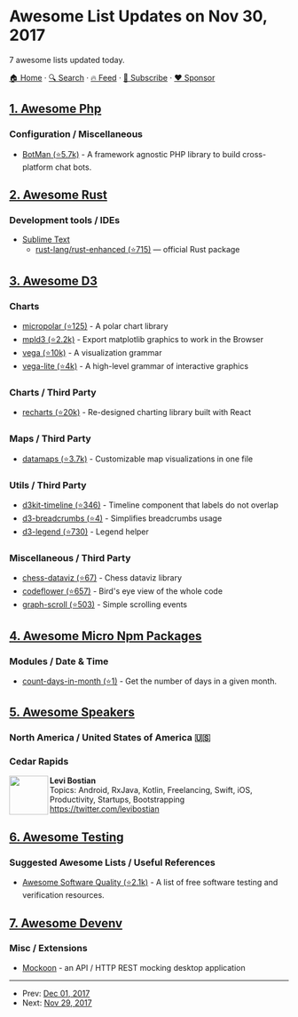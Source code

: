 # Awesome List Updates on Nov 30, 2017

7 awesome lists updated today.

[🏠 Home](/README.md) · [🔍 Search](https://www.trackawesomelist.com/search/) · [🔥 Feed](https://www.trackawesomelist.com/rss.xml) · [📮 Subscribe](https://trackawesomelist.us17.list-manage.com/subscribe?u=d2f0117aa829c83a63ec63c2f&id=36a103854c) · [❤️  Sponsor](https://github.com/sponsors/theowenyoung)



## [1. Awesome Php](/content/ziadoz/awesome-php/README.md)

### Configuration / Miscellaneous

*   [BotMan (⭐5.7k)](https://github.com/botman/botman) - A framework agnostic PHP library to build cross-platform chat bots.

## [2. Awesome Rust](/content/rust-unofficial/awesome-rust/README.md)

### Development tools / IDEs

*   [Sublime Text](https://www.sublimetext.com/)
    *   [rust-lang/rust-enhanced (⭐715)](https://github.com/rust-lang/rust-enhanced) — official Rust package

## [3. Awesome D3](/content/wbkd/awesome-d3/README.md)

### Charts

*   [micropolar (⭐125)](https://github.com/biovisualize/micropolar/) - A polar chart library
*   [mpld3 (⭐2.2k)](https://github.com/mpld3/mpld3) - Export matplotlib graphics to work in the Browser
*   [vega (⭐10k)](https://github.com/vega/vega) - A visualization grammar
*   [vega-lite (⭐4k)](https://github.com/vega/vega-lite) - A high-level grammar of interactive graphics

### Charts / Third Party

*   [recharts (⭐20k)](https://github.com/recharts/recharts) - Re-designed charting library built with React

### Maps / Third Party

*   [datamaps (⭐3.7k)](https://github.com/markmarkoh/datamaps) - Customizable map visualizations in one file

### Utils / Third Party

*   [d3kit-timeline (⭐346)](https://github.com/kristw/d3kit-timeline) - Timeline component that labels do not overlap
*   [d3-breadcrumbs (⭐4)](https://github.com/bumbeishvili/d3-breadcrumbs) - Simplifies breadcrumbs usage
*   [d3-legend (⭐730)](https://github.com/susielu/d3-legend) - Legend helper

### Miscellaneous / Third Party

*   [chess-dataviz (⭐67)](https://github.com/ebemunk/chess-dataviz) - Chess dataviz library
*   [codeflower (⭐657)](https://github.com/fzaninotto/CodeFlower) - Bird's eye view of the whole code
*   [graph-scroll (⭐503)](https://github.com/1wheel/graph-scroll) - Simple scrolling events

## [4. Awesome Micro Npm Packages](/content/parro-it/awesome-micro-npm-packages/README.md)

### Modules / Date & Time

*   [count-days-in-month (⭐1)](https://github.com/shinnn/count-days-in-month) - Get the number of days in a given month.

## [5. Awesome Speakers](/content/karlhorky/awesome-speakers/README.md)

### North America / United States of America 🇺🇸

### Cedar Rapids

<img src="https://res.cloudinary.com/dsscw65fc/image/twitter_name/levibostian" height="70px" width="70px" align="left" alt="" />

**Levi Bostian**\
Topics: Android, RxJava, Kotlin, Freelancing, Swift, iOS, Productivity, Startups, Bootstrapping
<https://twitter.com/levibostian>

## [6. Awesome Testing](/content/TheJambo/awesome-testing/README.md)

### Suggested Awesome Lists / Useful References

*   [Awesome Software Quality (⭐2.1k)](https://github.com/ligurio/awesome-software-quality) - A list of free software testing and verification resources.

## [7. Awesome Devenv](/content/jondot/awesome-devenv/README.md)

### Misc / Extensions

*   [Mockoon](https://mockoon.com) - an API / HTTP REST mocking desktop application

---

- Prev: [Dec 01, 2017](/content/2017/12/01/README.md)
- Next: [Nov 29, 2017](/content/2017/11/29/README.md)